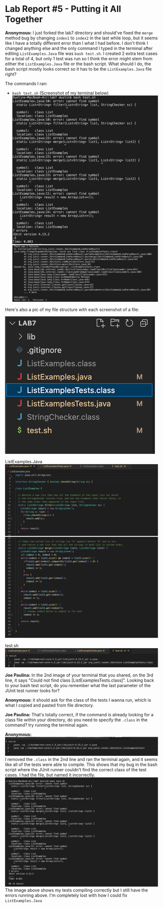 # Lab Report #5 - Putting it All Together

**Anonymous:**
I just forked the lab7 directory and should've fixed the ```merge``` method bug by changing ```index1``` to ```index2``` in the last while loop, but it seems like I have a totally different error than I what I had before. I don't think I changed anything else and the only command I typed in the terminal after editing ```ListExamples.Java``` file was ```bash test.sh```. I created 2 extra test cases for a total of 4, but only 1 test was run so I think the error might stem from either the ```ListExamples.Java``` file or the bash script. What should I do, the bash script mostly looks correct so it has to be the ```ListExamples.Java``` file right? 

The commands I ran:
* ```bash test.sh```
(Screenshot of my terminal below)
![Image](Lab5img1.png) ![Image](Lab5Img2.png)

Here's also a pic of my file structure with each screenshot of a file:

![Image](lab5img3.png)

ListExamples.Java
![Image](lab5img4.png) ![Image](lab5img5.png)

test.sh
![Image](lab5img6.png)

**Joe Paulina:**
In the 2nd image of your terminal that you shared, on the 3rd line, it says "Could not find class [ListExamplesTests.class]". Looking back to your bash test script, do you remember what the last parameter of the JUnit test runner looks for?

**Anonymous:**
it should ask for the class of the tests I wanna run, which is what I copied and pasted from file directory.

**Joe Paulina:**
That's totally correct, if the command is already looking for a class file within your directory, do you need to specify the ```.class``` in the command? try running the terminal again.

**Anonymous:**
![Image](lab5img7.png)
 I removed the ```.class``` in the 2nd line and ran the terminal again, and it seems like all of the tests were able to compile. This shows that my bug in the bash script where the JUnit runner couldn't find the correct class of the test cases. I had the file, but named it incorrectly.
![Image](lab5img8.png) 
The image above shows my tests compiling correctly but I still have the errors running above. I'm completely lost with how I could fix ```ListExamples.Java```
